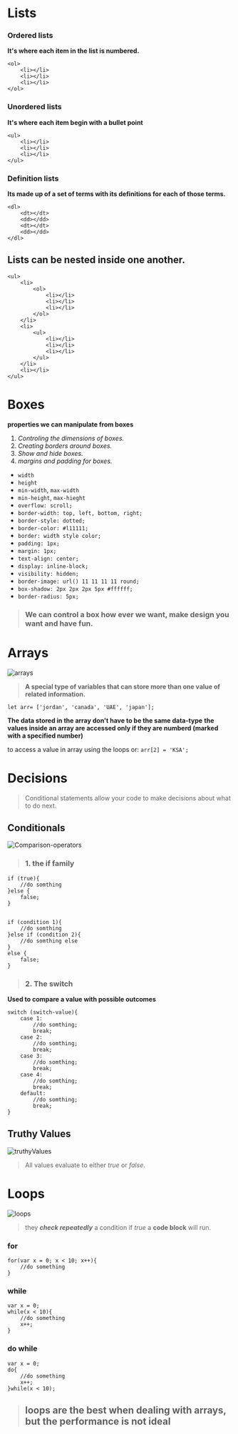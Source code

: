 # Lists 

### Ordered lists 
**It's where each item in the list is numbered.**
```
<ol>
    <li></li>
    <li></li>
    <li></li>
</ol>

```
### Unordered lists 
**It's where each item begin with a bullet point**
```
<ul>
    <li></li>
    <li></li>
    <li></li>
</ul>

```
### Definition lists 
**Its made up of a set of terms with its definitions for each of those terms.**
```
<dl>
    <dt></dt>
    <dd></dd>
    <dt></dt>
    <dd></dd>
</dl>
```
## Lists can be nested inside one another.
```
<ul>
    <li>
        <ol>
            <li></li>
            <li></li>
            <li></li>
        </ol>
    </li>
    <li>
        <ul>
            <li></li>
            <li></li>
            <li></li>
        </ul>
    </li>
    <li></li>
</ul>
```
# Boxes
**properties we can manipulate from boxes**
1. *Controling the dimensions of boxes.*
2. *Creating borders around boxes.*
3. *Show and hide boxes.*
4. *margins and padding for boxes.*
- `width`
- `height`
- `min-width`, `max-width`
- `min-height`, `max-hieght`
- `overflow: scroll;`
- `border-width: top, left, bottom, right;`
- `border-style: dotted;`
- `border-color: #l11111;`
- `border: width style color;`
- `padding: 1px;`
- `margin: 1px;`
- `text-align: center;`
- `display: inline-block;`
- `visibility: hidden;`
- `border-image: url() 11 11 11 11 round;`
- `box-shadow: 2px 2px 2px 5px #ffffff;`
- `border-radius: 5px;`
> ### We can control a box how ever we want, make design you want and have fun.
# Arrays
![arrays](http://4.bp.blogspot.com/-OB-Cnc7tUUg/VkSpsp1UsXI/AAAAAAAAJ4Y/zm2EzPX-i8E/s1600/Array%2BIndex.jpg)
> **A special type of variables that can store more than one value of related information.**
```
let arr= ['jordan', 'canada', 'UAE', 'japan'];
```
**The data stored in the array don't have to be the same data-type**
**the values inside an array are accessed only if they are numberd (marked with a specified number)**

to access a value in array using the loops or:
`arr[2] = 'KSA';`
# Decisions
> Conditional statements allow your code to make decisions about what to do next.
## Conditionals
![Comparison-operators](https://www.miltonmarketing.com/wp-content/uploads/2018/04/javascriptcomparisonoperatorsimage041.jpg)
> ### 1. the if family
```
if (true){
    //do somthing
}else {
    false;
}


if (condition 1){
    //do somthing
}else if (condition 2){
    //do somthing else
}
else {
    false;
}
```
> ### 2. The switch
**Used to compare a value with possible outcomes**
```
switch (switch-value){
    case 1:
        //do somthing;
        break;
    case 2:
        //do somthing;
        break;
    case 3:
        //do somthing;
        break;
    case 4:
        //do somthing;
        break;
    default:
        //do somthing;
        break;
}
```
## Truthy Values 
![truthyValues](https://xavierchow.github.io/images/js-coercion-table.png)
> All values evaluate to either *true* or *false*.
# Loops 
![loops](https://excelmate.files.wordpress.com/2014/09/shutterstock_173122277.jpg)
> they **_check repeatedly_** a condition if _true_ a **code block** will run.
### for 
```
for(var x = 0; x < 10; x++){
    //do something
}
```
### while
```
var x = 0;
while(x < 10){
    //do something
    x++;
}
```
### do while
```
var x = 0;
do{
    //do something
    x++;
}while(x < 10);
```

> ## loops are the best when dealing with arrays, but the performance is not ideal